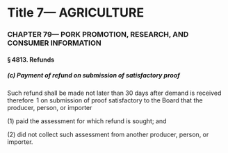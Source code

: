 
# Title 7— AGRICULTURE
### CHAPTER 79— PORK PROMOTION, RESEARCH, AND CONSUMER INFORMATION
#### § 4813. Refunds
##### (c) Payment of refund on submission of satisfactory proof

Such refund shall be made not later than 30 days after demand is received therefore  1 on submission of proof satisfactory to the Board that the producer, person, or importer

(1) paid the assessment for which refund is sought; and

(2) did not collect such assessment from another producer, person, or importer.
